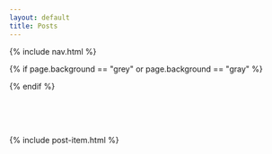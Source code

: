 ```yaml
---
layout: default
title: Posts
---
```


{% include nav.html %}

{% if page.background == "grey" or page.background == "gray" %}
<script>
document.getElementById("page-top").className="bg-light";
</script>
{% endif %}

<br> <br> <br>

{% include post-item.html %}
